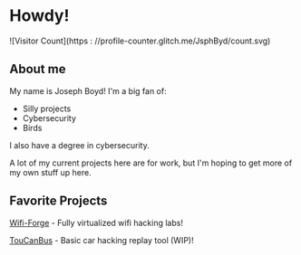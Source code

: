 # Howdy!
![Visitor Count](https : //profile-counter.glitch.me/JsphByd/count.svg)
## About me
My name is Joseph Boyd! I'm a big fan of:
 - Silly projects
 - Cybersecurity
 - Birds
   
I also have a degree in cybersecurity.

A lot of my current projects here are for work, but I'm hoping to get more of my own stuff up here.

## Favorite Projects
[Wifi-Forge](https://github.com/her3ticAVI/Wifi-Forge) - Fully virtualized wifi hacking labs!

[TouCanBus](https://github.com/JsphByd/TOUCANbus) - Basic car hacking replay tool (WIP)!


